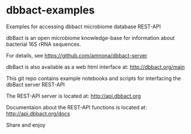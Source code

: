 # dbbact-examples
Examples for accessing dbbact microbiome database REST-API

dbBact is an open microbiome knowledge-base for information about bacterial 16S rRNA sequences.

For details, see https://github.com/amnona/dbbact-server

dbBact is also available as a web html interface at: http://dbbact.org/main

This git repo contains example notebooks and scripts for interfacing the dbBact server REST-API

The REST-API server is located at: http://api.dbbact.org

Documentaion about the REST-API functions is located at: http://api.dbbact.org/docs



Share and enjoy

